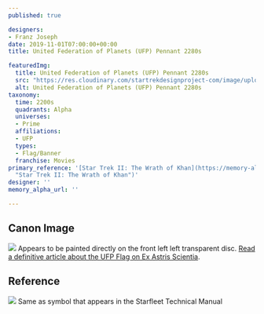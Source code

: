 ```yaml
---
published: true

designers:
- Franz Joseph
date: 2019-11-01T07:00:00+00:00
title: United Federation of Planets (UFP) Pennant 2280s

featuredImg:
  title: United Federation of Planets (UFP) Pennant 2280s
  src: "https://res.cloudinary.com/startrekdesignproject-com/image/upload/v1572644208/UFPPennant2280s.png"
  alt: United Federation of Planets (UFP) Pennant 2280s
taxonomy:
  time: 2200s
  quadrants: Alpha
  universes:
  - Prime
  affiliations:
  - UFP
  types:
  - Flag/Banner
  franchise: Movies
primary_reference: '[Star Trek II: The Wrath of Khan](https://memory-alpha.fandom.com/wiki/Star_Trek_II:_The_Wrath_of_Khan
  "Star Trek II: The Wrath of Khan")'
designer: ''
memory_alpha_url: ''

---
```

## Canon Image


![](https://res.cloudinary.com/startrekdesignproject-com/image/upload/v1572644209/UFPPennant2280s1.jpg) Appears to be painted directly on the front left left transparent disc. [Read a definitive article about the UFP Flag on Ex Astris Scientia](http://www.ex-astris-scientia.org/inconsistencies/NEW_federation_flag.htm). 

## Reference


![](https://res.cloudinary.com/startrekdesignproject-com/image/upload/v1572644208/UFPPennant2280s_Ref.jpg) Same as symbol that appears in the Starfleet Technical Manual 